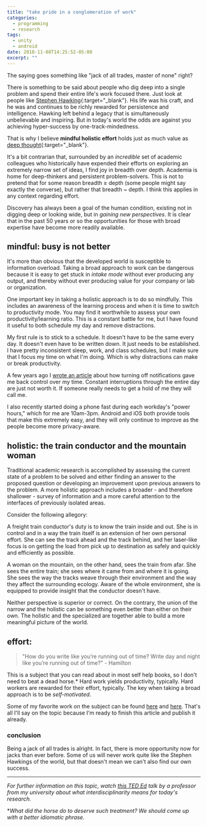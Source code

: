 ```yaml
---
title: "take pride in a conglomeration of work"
categories:
  - programming
  - research
tags:
  - unity
  - android
date: 2018-11-08T14:25:52-05:00
excerpt: ""
---
```


The saying goes something like "jack of all trades, master of none" right?

There is something to be said about people who dig deep into a single
problem and spend their entire life's work focused there. Just look at
people like [Stephen Hawking](){:target="_blank"}. His life was his craft, and he was and continues to be richly rewarded for persistence and intelligence. Hawking left behind a legacy that is simultaneously unbelievable and inspiring. But in today's world the odds are against you achieving hyper-success by one-track-mindedness.

That is why I believe **mindful holistic effort** holds just as much value as [deep thought](https://en.wikipedia.org/wiki/List_of_minor_The_Hitchhiker%27s_Guide_to_the_Galaxy_characters#Deep_Thought){:target="_blank"}.

It's a bit contrarian that, surrounded by an _incredible_ set of academic colleagues who historically have expended their efforts on exploring an extremely narrow set of ideas, I find joy in breadth over depth. Academia is home for deep-thinkers and persistent problem-solvers. This is not to pretend that for some reason breadth ≥ depth (some people might say exactly the converse), but rather that breadth ~ depth. I think this applies in any context regarding effort.

Discovery has always been a goal of the human condition, existing not in digging deep or looking wide, but in _gaining new perspectives_. It is clear that in the past 50 years or so the opportunities for those with broad expertise have become more readily available.

## mindful: busy is not better
It's more than obvious that the developed world is susceptible to information overload. Taking a broad approach to work can be dangerous because it is easy to get stuck in _intake mode_ without ever producing any output, and thereby without ever producing value for your company or lab or organization.

One important key in taking a holistic approach is to do so mindfully. This includes an awareness of the learning process and when it is time to switch to productivity mode. You may find it worthwhile to assess your own productivity/learning ratio. This is a constant battle for me, but I have found it useful to both schedule my day and remove distractions.

My first rule is to stick to a schedule. It doesn't have to be the same every day. It doesn't even have to be written down. It just needs to be established. I have pretty inconsistent sleep, work, and class schedules, but I make sure that I focus my time on what I'm doing. Which is why distractions can make or break productivity.

A few years ago I [wrote an article](https://medium.com/@azjkjensen/relieving-my-notifications-of-duty-aae8fdbdbbae) about how turning off notifications gave me back control over my time. Constant interruptions through the entire day are just not worth it. If someone really needs to get a hold of me they will call me.

I also recently started doing a phone fast during each workday's "power hours," which for me are 10am-3pm. Android and iOS both provide tools that make this extremely easy, and they will only continue to improve as the people become more privacy-aware.

## holistic: the train conductor and the mountain woman
Traditional academic research is accomplished by assessing the current state of a problem to be solved and either finding an answer to the proposed question or developing an improvement upon previous answers to the problem. A more holistic approach includes a broader - and therefore shallower - survey of information and a more careful attention to the interfaces of previously isolated areas.

Consider the following allegory:

A freight train conductor's duty is to know the train inside and out. She is in control and in a way the train itself is an extension of her own personal effort. She can see the track ahead and the track behind, and her laser-like focus is on getting the load from pick up to destination as safely and quickly and efficiently as possible.

A woman on the mountain, on the other hand, sees the train from afar. She sees the entire train; she sees where it came from and where it is going. She sees the way the tracks weave through their environment and the way they affect the surrounding ecology. Aware of the whole environment, she is equipped to provide insight that the conductor doesn't have.

Neither perspective is superior or correct. On the contrary, the union of the narrow and the holistic can be something even better than either on their own. The holistic and the specialized are together able to build a more meaningful picture of the world.

## effort:

> "How do you write like you’re running out of time?
> Write day and night like you’re running out of time?" - Hamilton

This is a subject that you can read about in most self help books, so I don't need to beat a dead horse.* Hard work yields productivity, typically. Hard workers are rewarded for their effort, typically. The key when taking a broad approach is to be _self-motivated_.

Some of my favorite work on the subject can be found [here](https://amzn.to/2RUIuwD) and [here](https://amzn.to/2K0fosQ). That's all I'll say on the topic because I'm ready to finish this article and publish it already.

### conclusion

Being a jack of all trades is alright. In fact, there is more opportunity now for jacks than ever before. Some of us will never work quite like the Stephen Hawkings of the world, but that doesn't mean we can't also find our own success.

---

*For further information on this topic, watch [this TED Ed](https://youtu.be/9GWXCRetOjk) talk by a professor from my university about what interdisciplinarity means for today's research.*

*_What did the horse do to deserve such treatment? We should come up with a better idiomatic phrase._
